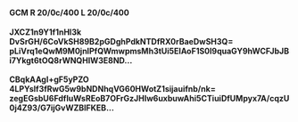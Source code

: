 #### GCM R 20/0c/400 L 20/0c/400
**JXCZ1n9Y1f1nHl3k**<br/>**DvSrGH/6CoVkSH89B2pGDghPdkNTDfRX0rBaeDwSH3Q=**<br/>**pLiVrq1eQwM9M0jnIPfQWmwpmsMh3tUi5EIAoF1S0l9quaGY9hWCFJbJBi7Ykgt6tOQ8rWNQHlW3E8ND...**<br/><br/>
**CBqkAAgI+gF5yPZO**<br/>**4LPYslf3fRwG5w9bNDNhqVG60HWotZ1sijauifnb/nk=**<br/>**zegEGsbU6FdfIuWsREoB7OFrGzJHIw6uxbuwAhi5CTiuiDfUMpyx7A/cqzU0j4Z93/G7ijGvWZBlFKEB...**